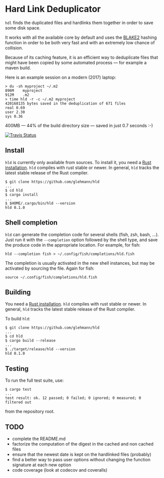 Hard Link Deduplicator
======================

`hdl` finds the duplicated files and hardlinks them together in order to save
some disk space.

It works with all the available core by default and uses the [BLAKE2](https://blake2.net/)
hashing function in order to be both very fast and with an extremely low
chance of collision.

Because of its caching feature, it is an efficient way to deduplicate files
that might have been copied by some automated process — for example a maven
build.

Here is an example session on a modern (2017) laptop:

```fish
> du -sh myproject ~/.m2
896M    myproject
912M    .m2
> time hld -r -c ~/.m2 myproject
420168135 bytes saved in the deduplication of 671 files
real 0.69
user 2.30
sys 0.36
```

400MB — 44% of the build directory size — saved in just 0.7 seconds :-)

[![Travis Status](https://api.travis-ci.com/glehmann/hld.svg?branch=master)](https://travis-ci.com/glehmann/hld)

Install
-------

`hld` is currently only available from sources. To install it, you need
a [Rust installation](https://www.rust-lang.org/). `hld` compiles with rust
stable or newer. In general, `hld` tracks the latest stable release of the
Rust compiler.

```
$ git clone https://github.com/glehmann/hld
...
$ cd hld
$ cargo install
...
$ $HOME/.cargo/bin/hld --version
hld 0.1.0
```

Shell completion
----------------

`hld` can generate the completion code for several shells (fish, zsh, bash, …).
Just run it with the `--completion` option followed by the shell type, and save
the produce code in the appropriate location. For example, for fish:

```fish
hld --completion fish > ~/.config/fish/completions/hld.fish
```

The completion is usually activated in the new shell instances, but may be
activated by sourcing the file. Again for fish:

```fish
source ~/.config/fish/completions/hld.fish
```

Building
--------

You need a [Rust installation](https://www.rust-lang.org/). `hld` compiles
with rust stable or newer. In general, `hld` tracks the latest stable release
of the Rust compiler.

To build `hld`:

```
$ git clone https://github.com/glehmann/hld
...
$ cd hld
$ cargo build --release
...
$ ./target/release/hld --version
hld 0.1.0
```

Testing
-------

To run the full test suite, use:

```
$ cargo test
...
test result: ok. 12 passed; 0 failed; 0 ignored; 0 measured; 0 filtered out

```

from the repository root.


TODO
----

* complete the README.md
* factorize the computation of the digest in the cached and non cached files
* ensure that the newest date is kept on the hardlinked files (probably)
* find a better way to pass user options without changing the function signature
  at each new option
* code coverage (look at codecov and coveralls)
